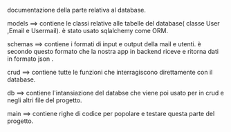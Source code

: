 documentazione della parte relativa al database.

models ==> contiene le classi relative alle tabelle del database( classe User ,Email e Usermail). è stato  usato sqlalchemy  come ORM.

schemas ==> contiene i formati di input e output della mail e utenti. è secondo questo formato che la nostra app in backend riceve e ritorna dati in formato json .

crud ==> contiene tutte le funzioni che  interragiscono direttamente con il database.

db ==> contiene l'intansiazione del databse che viene poi usato per in crud e negli altri file del progetto.

main ==> contiene righe di codice per popolare e testare questa parte del progetto.